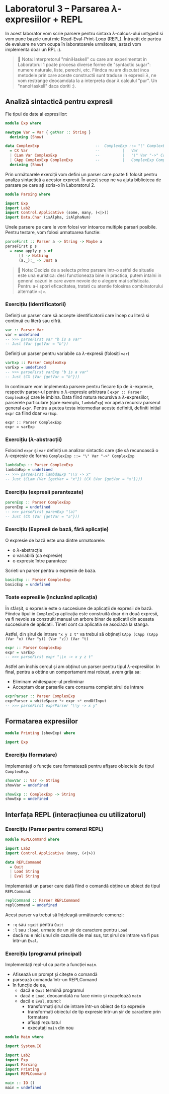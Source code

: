 # Laboratorul 3 – Parsarea $\lambda$-expresiilor + REPL

In acest laborator vom scrie parsere pentru sintaxa $\lambda$-calcus-ului untyped si vom pune bazele unui mic Read-Eval-Print-Loop (REPL). Întrucât de partea de evaluare ne vom ocupa în laboratoarele următoare, astazi vom implementa doar un RPL :).

 > 📝 Nota: Interpretorul "miniHaskell" cu care am experimentat in Laboratorul 1 poate procesa diverse forme de "syntactic sugar": numere naturale, liste, perechi, etc. Fiindca nu am discutat inca metodele prin care aceste constructii sunt traduse in expresii $\lambda$, ne vom restrange deocamdata la a interpreta doar $\lambda$ calculul "pur". Un "nanoHaskell" daca doriti :). 

## Analiză sintactică pentru expresii

Fie tipul de date al expresiilor:
```{.hs .Exp}
module Exp where

newtype Var = Var { getVar :: String }
  deriving (Show)

data ComplexExp                         --  ComplexExp ::= "(" ComplexExp ")"
  = CX Var                              --          |   Var
  | CLam Var ComplexExp                 --          |   "\" Var "->" ComplexExp
  | CApp ComplexExp ComplexExp          --          |   ComplexExp ComplexExp
  deriving (Show)
```

Prin următoarele exerciții vom defini un parser care poate fi folosit pentru analiza sintactică a acestor expresii. În acest scop ne va ajuta biblioteca de parsare pe care ați scris-o în Laboratorul 2.

```{.hs .Parsing}
module Parsing where

import Exp
import Lab2
import Control.Applicative (some, many, (<|>))
import Data.Char (isAlpha, isAlphaNum)
```

Unele parsere pe care le vom folosi vor intoarce multiple parsari posibile. Pentru testare, vom folosi urmatoarea functie:

```{.hs .Parsing}
parseFirst :: Parser a -> String -> Maybe a
parseFirst p s
  = case apply p s of
      [] -> Nothing
      (a,_):_ -> Just a

```

 > 📝 Nota: Decizia de a selecta _prima_ parsare intr-o astfel de situatie este una euristica: desi functioneaza bine in practica, putem intalni in general cazuri in care avem nevoie de o alegere mai sofisticata. Pentru a-i spori eficacitatea, tratati cu atentie folosirea combinatorului alternativ `<|>`.


### Exercițiu (Identificatorii)

Definiți un parser care să accepte identificatorii care încep cu literă si continuă cu literă sau cifră.

```{.hs .Parsing}
var :: Parser Var
var = undefined
-- >>> parseFirst var "b is a var"
-- Just (Var {getVar = "b"})
```

Definiți un parser pentru variabile ca $\lambda$-expresii (folosiți `var`)

```{.hs .Parsing}
varExp :: Parser ComplexExp
varExp = undefined
-- >>> parseFirst varExp "b is a var"
-- Just (CX (Var {getVar = "b"}))
```

In continuare vom implementa parsere pentru fiecare tip de $\lambda$-expresie, respectiv parser-ul pentru o $\lambda$-expresie arbitrara (
`expr :: Parser ComplexExp`) care le imbina. Data fiind natura recursiva a $\lambda$-expresiilor, parserele particulare (spre exemplu, `lambdaExp`) vor apela recursiv parserul general `expr`. Pentru a putea testa intermediar aceste definitii, definiti initial `expr` ca fiind doar `varExp`.

```{.hs}
expr :: Parser ComplexExp
expr = varExp
```

### Exercițiu ($\lambda$-abstracții)

Folosind `expr` și `var` definiți un analizor sintactic care știe să
recunoască o $\lambda$-expresie de forma
`ComplexExp ::= "\" Var "->" ComplexExp`

```{.hs .Parsing}
lambdaExp :: Parser ComplexExp
lambdaExp = undefined
-- >>> parseFirst lambdaExp "\\x -> x"
-- Just (CLam (Var {getVar = "x"}) (CX (Var {getVar = "x"})))
```

### Exercițiu (expresii parantezate)

```{.hs .Parsing}
parenExp :: Parser ComplexExp
parenExp = undefined
-- >>> parseFirst parenExp "(a)"
-- Just (CX (Var {getVar = "a"}))
```

### Exercițiu (Expresii de bază, fără aplicație)

O expresie de bază este una dintre urmatoarele:

- o $\lambda$-abstracție
- o variabilă (ca expresie)
- o expresie între paranteze

Scrieti un parser pentru o expresie de baza.

```{.hs .Parsing}
basicExp :: Parser ComplexExp
basicExp = undefined
```

### Toate expresiile (incluzând aplicația)

În sfârșit, o expresie este o succesiune de aplicații de expresii de bază. Fiindca tipul in `ComplexExp` aplicația este construită doar din două expresii, va fi nevoie sa construiti manual un arbore binar de aplicatii din aceasta succesiune de aplicatii.
Tineti cont ca aplicatia se asociaza la stanga.

Astfel, din șirul de intrare `"x y z t"` va trebui să obțineți
`CApp (CApp (CApp (Var "x) (Var "y)) (Var "z)) (Var "t)`

```{.hs .Parsing}
expr :: Parser ComplexExp
expr = varExp
-- >>> parseFirst expr "\\x -> x y z t"
```

Astfel am închis cercul și am obținut un parser pentru tipul $\lambda$-expresiilor. In final, pentru a obtine un comportament mai robust, avem grija sa:
- Eliminam whitespace-ul preliminar
- Acceptam doar parsarile care consuma complet sirul de intrare

```{.hs .Parsing}
exprParser :: Parser ComplexExp
exprParser = whiteSpace *> expr <* endOfInput
-- >>> parseFirst exprParser "\\y -> x y"
```

## Formatarea expresiilor

```{.hs .Printing}
module Printing (showExp) where

import Exp
```

### Exercițiu (formatare)

Implementați o funcție care formatează pentru afișare obiectele de tipul `ComplexExp`.

```{.hs .Printing}
showVar :: Var -> String
showVar = undefined

showExp :: ComplexExp -> String
showExp = undefined
```

## Interfața REPL (interacțiunea cu utilizatorul)

### Exercițiu (Parser pentru comenzi REPL)

```{.hs .REPLCommand }
module REPLCommand where

import Lab2
import Control.Applicative (many, (<|>))

data REPLCommand
  = Quit
  | Load String
  | Eval String
```

Implementati un parser care dată fiind o comandă obține un obiect de tipul `REPLCommand`:

```{.hs .REPLCommand }
replCommand :: Parser REPLCommand
replCommand = undefined
```

Acest parser va trebui să înțeleagă următoarele comenzi:

- `:q` sau `:quit` pentru `Quit`
- `:l` sau `:load`, urmate de un șir de caractere pentru `Load`
- dacă nu e nici unul din cazurile de mai sus, tot șirul de intrare va fi pus într-un `Eval`.


### Exercițiu (programul principal)

Implementați repl-ul ca parte a funcției `main`.

- Afisează un prompt și citește o comandă
- parsează comanda într-un REPLComand
- în funcție de ea,
  - dacă e `Quit` termină programul
  - dacă e `Load`, deocamdată nu face nimic și reapelează `main`
  - dacă e `Eval`, atunci:
    - transformați șirul de intrare într-un obiect de tip expresie
    - transformați obiectul de tip expresie într-un șir de caractere prin formatare
    - afișați rezultatul
    - executați `main` din nou

```{.hs .Main}
module Main where

import System.IO

import Lab2
import Exp
import Parsing
import Printing
import REPLCommand

main :: IO ()
main = undefined
```
